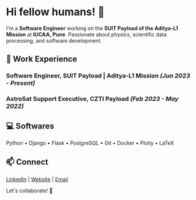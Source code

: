 
# Hi fellow humans! 👋

I'm a **Software Engineer** working on the **SUIT Payload of the Aditya-L1 Mission** at **IUCAA, Pune**. Passionate about physics, scientific data processing, and software development.

## 🚀 Work Experience

### **Software Engineer, SUIT Payload | Aditya-L1 Mission** *(Jun 2023 - Present)*
### **AstroSat Support Executive, CZTI Payload** *(Feb 2023 - May 2022)*

## 💻 Softwares
Python • Django • Flask • PostgreSQL • Git • Docker • Plotly • LaTeX

## 📫 Connect
[LinkedIn](www.linkedin.com/in/akarahulg) | [Website](https://thisisrahulg.xyz) | [Email](mailto:akarahulg@gmail.com)

Let's collaborate! 🚀


